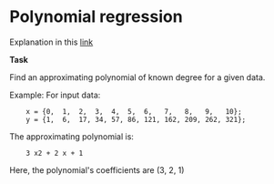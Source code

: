 # Polynomial regression

Explanation in this [link](https://rosettacode.org/wiki/Polynomial_regression)


**Task**

Find an approximating polynomial of known degree for a given data.

Example: For input data:

		x = {0,  1,  2,  3,  4,  5,  6,   7,   8,   9,   10};
		y = {1,  6,  17, 34, 57, 86, 121, 162, 209, 262, 321};

The approximating polynomial is:

		3 x2 + 2 x + 1

Here, the polynomial's coefficients are (3, 2, 1)
